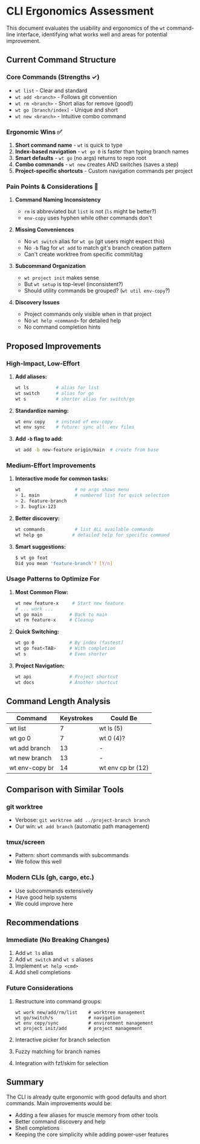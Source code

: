 # CLI Ergonomics Assessment

This document evaluates the usability and ergonomics of the `wt` command-line interface, identifying what works well and areas for potential improvement.

## Current Command Structure

### Core Commands (Strengths ✓)
- `wt list` - Clear and standard
- `wt add <branch>` - Follows git convention
- `wt rm <branch>` - Short alias for remove (good!)
- `wt go [branch/index]` - Unique and short
- `wt new <branch>` - Intuitive combo command

### Ergonomic Wins ✅

1. **Short command name** - `wt` is quick to type
2. **Index-based navigation** - `wt go 0` is faster than typing branch names
3. **Smart defaults** - `wt go` (no args) returns to repo root
4. **Combo commands** - `wt new` creates AND switches (saves a step)
5. **Project-specific shortcuts** - Custom navigation commands per project

### Pain Points & Considerations 🤔

1. **Command Naming Inconsistency**
   - `rm` is abbreviated but `list` is not (`ls` might be better?)
   - `env-copy` uses hyphen while other commands don't

2. **Missing Conveniences**
   - No `wt switch` alias for `wt go` (git users might expect this)
   - No `-b` flag for `wt add` to match git's branch creation pattern
   - Can't create worktree from specific commit/tag

3. **Subcommand Organization**
   - `wt project init` makes sense
   - But `wt setup` is top-level (inconsistent?)
   - Should utility commands be grouped? (`wt util env-copy`?)

4. **Discovery Issues**
   - Project commands only visible when in that project
   - No `wt help <command>` for detailed help
   - No command completion hints

## Proposed Improvements

### High-Impact, Low-Effort
1. **Add aliases:**
   ```bash
   wt ls          # alias for list
   wt switch      # alias for go
   wt s           # shorter alias for switch/go
   ```

2. **Standardize naming:**
   ```bash
   wt env copy    # instead of env-copy
   wt env sync    # future: sync all .env files
   ```

3. **Add `-b` flag to add:**
   ```bash
   wt add -b new-feature origin/main  # create from base
   ```

### Medium-Effort Improvements
1. **Interactive mode for common tasks:**
   ```bash
   wt                    # no args shows menu
   > 1. main             # numbered list for quick selection
   > 2. feature-branch
   > 3. bugfix-123
   ```

2. **Better discovery:**
   ```bash
   wt commands           # list ALL available commands
   wt help go           # detailed help for specific command
   ```

3. **Smart suggestions:**
   ```bash
   $ wt go feat
   Did you mean 'feature-branch'? [Y/n]
   ```

### Usage Patterns to Optimize For

1. **Most Common Flow:**
   ```bash
   wt new feature-x     # Start new feature
   # ... work ...
   wt go main          # Back to main
   wt rm feature-x     # Cleanup
   ```

2. **Quick Switching:**
   ```bash
   wt go 0             # By index (fastest)
   wt go feat<TAB>     # With completion
   wt s                # Even shorter
   ```

3. **Project Navigation:**
   ```bash
   wt api              # Project shortcut
   wt docs             # Another shortcut
   ```

## Command Length Analysis

| Command | Keystrokes | Could Be |
|---------|------------|----------|
| wt list | 7 | wt ls (5) |
| wt go 0 | 7 | wt 0 (4)? |
| wt add branch | 13 | - |
| wt new branch | 13 | - |
| wt env-copy br | 14 | wt env cp br (12) |

## Comparison with Similar Tools

### git worktree
- Verbose: `git worktree add ../project-branch branch`
- Our win: `wt add branch` (automatic path management)

### tmux/screen
- Pattern: short commands with subcommands
- We follow this well

### Modern CLIs (gh, cargo, etc.)
- Use subcommands extensively
- Have good help systems
- We could improve here

## Recommendations

### Immediate (No Breaking Changes)
1. Add `wt ls` alias
2. Add `wt switch` and `wt s` aliases
3. Implement `wt help <cmd>`
4. Add shell completions

### Future Considerations
1. Restructure into command groups:
   ```
   wt work new/add/rm/list    # worktree management
   wt go/switch/s             # navigation
   wt env copy/sync           # environment management
   wt project init/add        # project management
   ```

2. Interactive picker for branch selection
3. Fuzzy matching for branch names
4. Integration with fzf/skim for selection

## Summary

The CLI is already quite ergonomic with good defaults and short commands. Main improvements would be:
- Adding a few aliases for muscle memory from other tools
- Better command discovery and help
- Shell completions
- Keeping the core simplicity while adding power-user features
